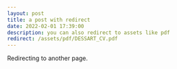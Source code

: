```yaml
---
layout: post
title: a post with redirect
date: 2022-02-01 17:39:00
description: you can also redirect to assets like pdf
redirect: /assets/pdf/DESSART_CV.pdf
---
```


Redirecting to another page.
